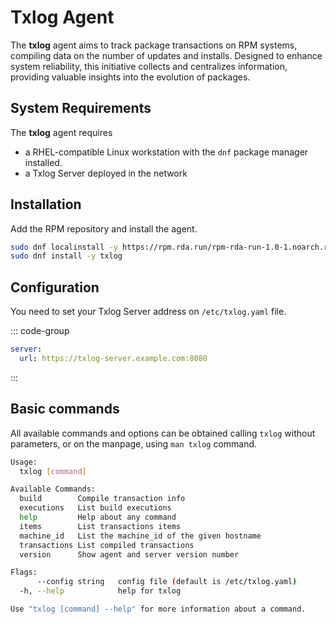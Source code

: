 # Txlog Agent

The **txlog** agent aims to track package transactions on RPM systems, compiling
data on the number of updates and installs. Designed to enhance system
reliability, this initiative collects and centralizes information, providing
valuable insights into the evolution of packages.

## System Requirements

The **txlog** agent requires

* a RHEL-compatible Linux workstation with the `dnf`
package manager installed.
* a Txlog Server deployed in the network

## Installation

Add the RPM repository and install the agent.

```bash
sudo dnf localinstall -y https://rpm.rda.run/rpm-rda-run-1.0-1.noarch.rpm
sudo dnf install -y txlog
```

## Configuration

You need to set your Txlog Server address on `/etc/txlog.yaml` file.

::: code-group

```yaml [/etc/txlog.yaml]
server:
  url: https://txlog-server.example.com:8080
```

:::

## Basic commands

All available commands and options can be obtained calling `txlog` without
parameters, or on the manpage, using `man txlog` command.

```bash
Usage:
  txlog [command]

Available Commands:
  build        Compile transaction info
  executions   List build executions
  help         Help about any command
  items        List transactions items
  machine_id   List the machine_id of the given hostname
  transactions List compiled transactions
  version      Show agent and server version number

Flags:
      --config string   config file (default is /etc/txlog.yaml)
  -h, --help            help for txlog

Use "txlog [command] --help" for more information about a command.
```
